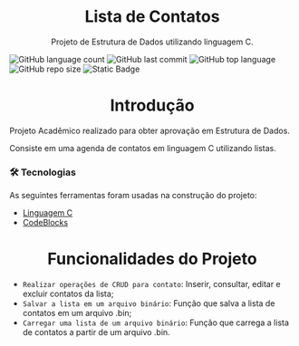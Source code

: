 <h1 align="center">Lista de Contatos</h1>
<p align="center">Projeto de Estrutura de Dados utilizando linguagem C.</p>

![GitHub language count](https://img.shields.io/github/languages/count/TavinKG/projeto-biblioteca?style=for-the-badge)
![GitHub last commit](https://img.shields.io/github/last-commit/TavinKG/projeto-biblioteca?style=for-the-badge)
![GitHub top language](https://img.shields.io/github/languages/top/TavinKG/projeto-biblioteca?style=for-the-badge)
![GitHub repo size](https://img.shields.io/github/repo-size/TavinKG/projeto-biblioteca?style=for-the-badge)
![Static Badge](https://img.shields.io/badge/STATUS-FINALIZADO-blue?style=for-the-badge)



<h1 align="center">Introdução</h1>
<p>Projeto Acadêmico realizado para obter aprovação em Estrutura de Dados.</p>
<p>Consiste em uma agenda de contatos em linguagem C utilizando listas.</p>

### 🛠 Tecnologias

As seguintes ferramentas foram usadas na construção do projeto:

- [Linguagem C](https://en.cppreference.com/w/c/language)
- [CodeBlocks](https://www.codeblocks.org/)

<h1 align="center">Funcionalidades do Projeto</h1>

- `Realizar operações de CRUD para contato`: Inserir, consultar, editar e excluir contatos da lista;
- `Salvar a lista em um arquivo binário`: Função que salva a lista de contatos em um arquivo .bin;
- `Carregar uma lista de um arquivo binário`: Função que carrega a lista de contatos a partir de um arquivo .bin.
